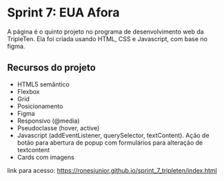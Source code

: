 # Sprint 7: EUA Afora

A página é o quinto projeto no programa de desenvolvimento web da TripleTen. Ela foi criada usando HTML, CSS e Javascript, com base no figma.

## Recursos do projeto

- HTML5 semântico
- Flexbox
- Grid
- Posicionamento
- Figma
- Responsivo (@media)
- Pseudoclasse (hover, active)
- Javascript (addEventListener, querySelector, textContent). Ação de botão para abertura de popup com formulários para alteração de textcontent
- Cards com imagens

link para acesso: https://ronesjunior.github.io/sprint_7_tripleten/index.html
